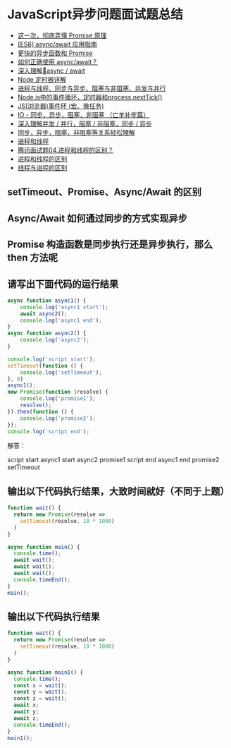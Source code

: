 # JavaScript异步问题面试题总结

* [这一次，彻底弄懂 Promise 原理](https://juejin.im/post/5d6f7c83e51d4561c541a712)
* [[ES6] async/await 应用指南](https://juejin.im/post/5b4220f46fb9a04f8a216b31)
* [更快的异步函数和 Promise](https://v8.js.cn/blog/fast-async/)
* [如何正确使用 async/await？](https://www.infoq.cn/article/javascript-async-await-the-good-part-pitfalls-and-how-to-use)
* [深入理解async / await](https://juejin.im/post/5b99cbe35188255c930dc74c)
* [Node 定时器详解](http://www.ruanyifeng.com/blog/2018/02/node-event-loop.html)
* [进程与线程、同步与异步、阻塞与非阻塞、并发与并行](https://juejin.im/post/5ce505b4e51d45775e33f4cd)
* [Node.js中的事件循环，定时器和process.nextTick()](https://juejin.im/post/5bd72beb5188257e4a681cf6)
* [JS(浏览器)事件环 (宏、微任务)](https://juejin.im/post/5d552275e51d456201486e24)
* [IO - 同步，异步，阻塞，非阻塞 （亡羊补牢篇）](https://blog.csdn.net/historyasamirror/article/details/5778378)
* [深入理解并发 / 并行，阻塞 / 非阻塞，同步 / 异步](https://juejin.im/entry/58ae4636b123db0052b1caf8)
* [同步，异步，阻塞，非阻塞等关系轻松理解](https://github.com/calidion/calidion.github.io/issues/40)
* [进程和线程](https://www.liaoxuefeng.com/wiki/1016959663602400/1017627212385376)
* [腾讯面试题04.进程和线程的区别？](https://blog.csdn.net/mxsgoden/article/details/8821936)
* [进程和线程的区别](https://www.cnblogs.com/lmule/archive/2010/08/18/1802774.html)
* [线程与进程的区别](https://www.jianshu.com/p/10e71fcbc5b8)

## setTimeout、Promise、Async/Await 的区别

## Async/Await 如何通过同步的方式实现异步

## Promise 构造函数是同步执行还是异步执行，那么 then 方法呢

## 请写出下面代码的运行结果

``` js
async function async1() {
    console.log('async1 start');
    await async2();
    console.log('async1 end');
}
async function async2() {
    console.log('async2');
}

console.log('script start');
setTimeout(function () {
    console.log('setTimeout');
}, 0)
async1();
new Promise(function (resolve) {
    console.log('promise1');
    resolve();
}).then(function () {
    console.log('promise2');
});
console.log('script end');
```

解答：

script start
async1 start
async2
promise1
script end
async1 end
promise2
setTimeout

## 输出以下代码执行结果，大致时间就好（不同于上题）

``` js
function wait() {
  return new Promise(resolve =>
    setTimeout(resolve, 10 * 1000)
  )
}

async function main() {
  console.time();
  await wait();
  await wait();
  await wait();
  console.timeEnd();
}
main();
```

## 输出以下代码执行结果

``` js
function wait() {
  return new Promise(resolve =>
    setTimeout(resolve, 10 * 1000)
  )
}

async function main1() {
  console.time();
  const x = wait();
  const y = wait();
  const z = wait();
  await x;
  await y;
  await z;
  console.timeEnd();
}
main1();
```
